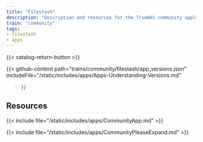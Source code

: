 ```yaml
---
title: "Filestash"
description: "Description and resources for the TrueNAS community application called Filestash."
train: "community"
tags:
- filestash
- apps
---
```


{{< catalog-return-button >}}

{{< github-content 
    path="trains/community/filestash/app_versions.json"
	includeFile="/static/includes/apps/Apps-Understanding-Versions.md"
>}}

## Resources

{{< include file="/static/includes/apps/CommunityApp.md" >}}

{{< include file="/static/includes/apps/CommunityPleaseExpand.md" >}}

<!--
<div class="docs-sections">

{{< doc-card title="<appname> Deployments" link="/resources/"
descr="How to deploy and configure the <appname> app." >}}

</div>
-->
